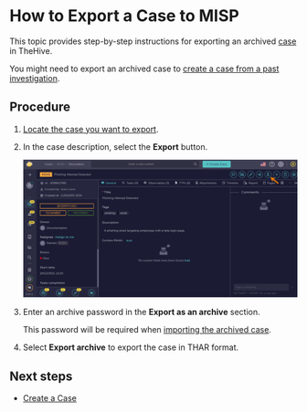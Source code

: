 # How to Export a Case to MISP

This topic provides step-by-step instructions for exporting an archived [case](../cases/about-cases.md) in TheHive.

You might need to export an archived case to [create a case from a past investigation](create-a-new-case.md#create-a-case-from-an-archived-case).

## Procedure

1. [Locate the case you want to export](../cases/search-for-cases/find-a-case.md).

2. In the case description, select the **Export** button.

    ![Export a case](/thehive/images/user-guides/analyst-corner/cases/export-a-case.png)

3. Enter an archive password in the **Export as an archive** section. 

    This password will be required when [importing the archived case](../cases/create-a-new-case.md#create-a-case-from-an-archived-case).

4. Select **Export archive** to export the case in THAR format.

## Next steps

* [Create a Case](create-a-new-case.md#create-a-case-from-an-archived-case)